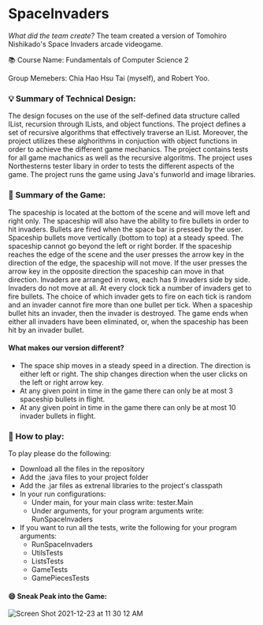 # SpaceInvaders

*What did the team create?* The team created a version of Tomohiro Nishikado's Space Invaders arcade videogame. 

:books: Course Name: Fundamentals of Computer Science 2

Group Memebers: Chia Hao Hsu Tai (myself), and Robert Yoo.
 
### :bulb: Summary of Technical Design:

The design focuses on the use of the self-defined data structure called IList, recursion through ILists, and object functions. The project defines a set of recursive algorithms that effectively traverse an IList. Moreover, the project utilizes these alghorithms in conjuction with object functions in order to achieve the different game mechanics. The project contains tests for all game machanics as well as the recursive algoritms. The project uses Northesterns tester libary in order to tests the different aspects of the game. The project runs the game using Java's funworld and image libraries. 

### :facepunch: Summary of the Game:

The spaceship is located at the bottom of the scene and will move left and right only. The spaceship will also have the ability to fire bullets in order to hit invaders. Bullets are fired when the space bar is pressed by the user. Spaceship bullets move vertically (bottom to top) at a steady speed. The spaceship cannot go beyond the left or right border. If the spaceship reaches the edge of the scene and the user presses the arrow key in the direction of the edge, the spaceship will not move. If the user presses the arrow key in the opposite direction the spaceship can move in that direction. Invaders are arranged in rows, each has 9 invaders side by side. Invaders do not move at all. At every clock tick a number of invaders get to fire bullets. The choice of which invader gets to fire on each tick is random and an invader cannot fire more than one bullet per tick. When a spaceship bullet hits an invader, then the invader is destroyed. The game ends when either all invaders have been eliminated, or, when the spaceship has been hit by an invader bullet.

#### What makes our version different?

- The space ship moves in a steady speed in a direction. The direction is either left or right. The ship changes direction when the user clicks on the left or right arrow key.
- At any given point in time in the game there can only be at most 3 spaceship bullets in flight.
- At any given point in time in the game there can only be at most 10 invader bullets in flight.

### :space_invader: How to play: 

To play please do the following:
- Download all the files in the repository
- Add the .java files to your project folder
- Add the .jar files as extrenal libraries to the project's classpath
- In your run configurations:
  - Under main, for your main class write: tester.Main
  - Under arguments, for your program arguments write: RunSpaceInvaders
- If you want to run all the tests, write the following for your program arguments:
  - RunSpaceInvaders
  - UtilsTests
  - ListsTests
  - GameTests
  - GamePiecesTests

#### :smile: Sneak Peak into the Game:
![Screen Shot 2021-12-23 at 11 30 12 AM](https://user-images.githubusercontent.com/89400862/147268138-93e19aa2-3a0f-4af1-a0ef-995124be1a2a.png)
